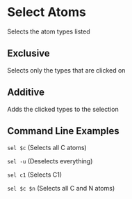 # Select Atoms 
Selects the atom types listed 

## Exclusive  
Selects only the types that are clicked on 

## Additive
Adds the clicked types to the selection

## Command Line Examples   
`sel $c` (Selects all C atoms)

`sel -u` (Deselects everything)

`sel c1` (Selects C1)

`sel $c $n` (Selects all C and N atoms) 

